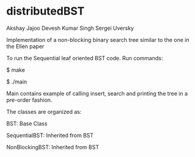 # distributedBST
Akshay Jajoo
Devesh Kumar Singh
Sergei Uversky

Implementation of a non-blocking binary search tree similar to the one in the
Ellen paper

To run the Sequential leaf oriented BST code. Run commands:

$ make

$ ./main


Main contains example of calling insert, search and printing the tree in a pre-order fashion.

The classes are organized as:

BST: Base Class

SequentialBST: Inherited from BST

NonBlockingBST: Inherited from BST

